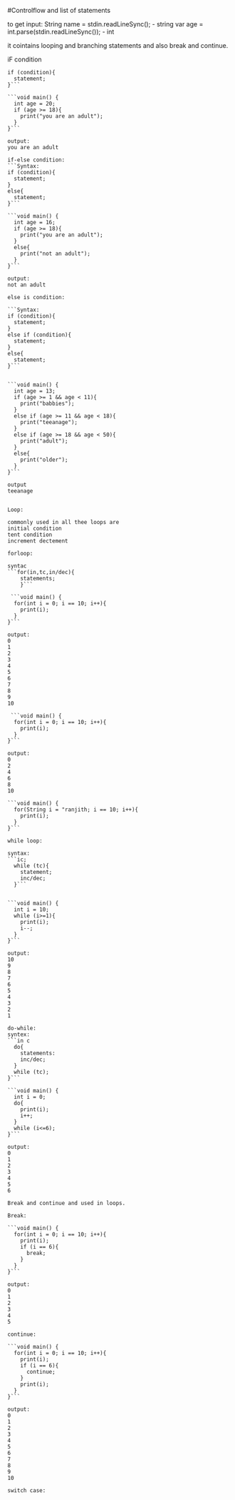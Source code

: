 #Controlflow and list of statements

to get input:
String name = stdin.readLineSync();   - string
var age = int.parse(stdin.readLineSync());  - int


it cointains looping and branching statements and also break and continue.

iF condition

```Syntax:
if (condition){
  statement;
}```

```void main() {
  int age = 20;
  if (age >= 18){
    print("you are an adult");
  }
}```

output:
you are an adult

if-else condition:
```Syntax:
if (condition){
  statement;
}
else{
  statement;
}```

```void main() {
  int age = 16;
  if (age >= 18){
    print("you are an adult");
  }
  else{
    print("not an adult");
  }
}```

output:
not an adult

else is condition:

```Syntax:
if (condition){
  statement;
}
else if (condition){
  statement;
}
else{
  statement;
}```


```void main() {
  int age = 13;
  if (age >= 1 && age < 11){
    print("babbies");
  }
  else if (age >= 11 && age < 18){
    print("teeanage");
  }
  else if (age >= 18 && age < 50){
    print("adult");
  }
  else{
    print("older");
  }
}```

output
teeanage


Loop:

commonly used in all thee loops are
initial condition
tent condition
increment dectement

forloop:

syntac
```for(in,tc,in/dec){
    statements;
    }```
    
 ```void main() {
  for(int i = 0; i == 10; i++){
    print(i);
  }
}```

output:
0
1
2
3
4
5
6
7
8
9
10

 ```void main() {
  for(int i = 0; i == 10; i++){
    print(i);
  }
}```

output:
0
2
4
6
8
10

```void main() {
  for(String i = "ranjith; i == 10; i++){
    print(i);
  }
}```

while loop:

syntax:
```ic;
  while (tc){
    statement;
    inc/dec;
  }```
  
  
```void main() {
  int i = 10;
  while (i>=1){
    print(i);
    i--;
  }
}```

output:
10
9
8
7
6
5
4
3
2
1

do-while:
syntex:
```in c
  do{
    statements:
    inc/dec;
  }
  while (tc);
}```

```void main() {
  int i = 0;
  do{
    print(i);
    i++;
  }
  while (i<=6);
}```

output:
0
1
2
3
4
5
6

Break and continue and used in loops.

Break:

```void main() {
  for(int i = 0; i == 10; i++){
    print(i);
    if (i == 6){
      break;
    }
  }
}```

output:
0
1
2
3
4
5

continue:

```void main() {
  for(int i = 0; i == 10; i++){
    print(i);
    if (i == 6){
      continue;
    }
    print(i);
  }
}```

output:
0
1
2
3
4
5
6
7
8
9
10

switch case:
